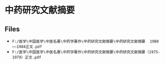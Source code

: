 # 中药研究文献摘要

## Files

- `F:/医学\中国医学\中医名著\中药学著作\中药研究文献摘要\中药研究文献摘要  1980——1984正文.pdf`
- `F:/医学\中国医学\中医名著\中药学著作\中药研究文献摘要\中药研究文献摘要（1975-1979）正文.pdf`

